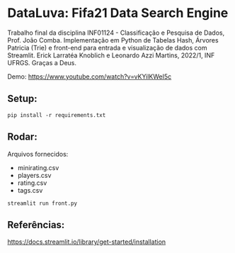 # DataLuva: Fifa21 Data Search Engine
Trabalho final da disciplina INF01124 - Classificação e Pesquisa de Dados, Prof. João Comba. Implementação em Python de Tabelas Hash, Árvores Patricia (Trie) e front-end para entrada e visualização de dados com Streamlit. Erick Larratéa Knoblich e Leonardo Azzi Martins, 2022/1, INF UFRGS. Graças a Deus. 

Demo: https://www.youtube.com/watch?v=vKYilKWeI5c
## Setup:
` pip install -r requirements.txt `

## Rodar:

Arquivos fornecidos:
- minirating.csv
- players.csv
- rating.csv
- tags.csv

`streamlit run front.py`
## Referências:

https://docs.streamlit.io/library/get-started/installation